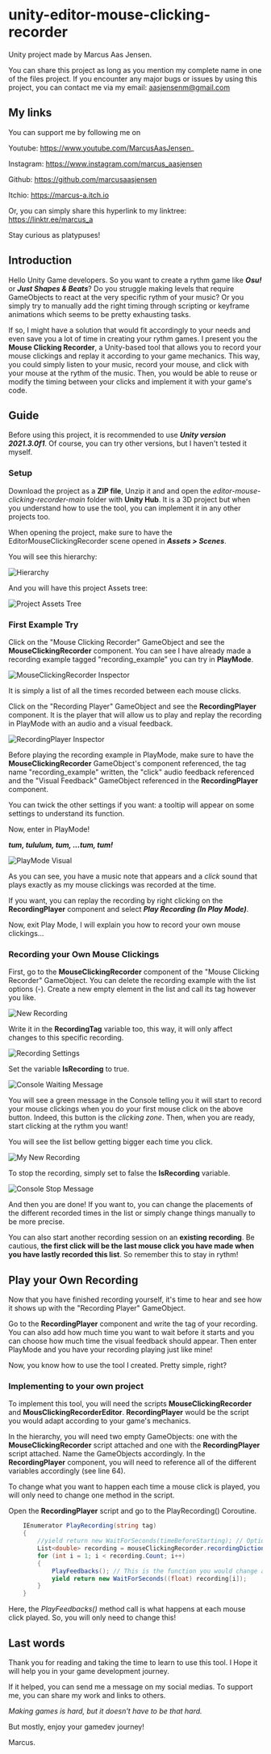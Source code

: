 # unity-editor-mouse-clicking-recorder

Unity project made by Marcus Aas Jensen.

You can share this project as long as you mention my complete name in one of the files project.
If you encounter any major bugs or issues by using this project, you can contact me via my email: aasjensenm@gmail.com

## My links
You can support me by following me on

Youtube: https://www.youtube.com/MarcusAasJensen_

Instagram: https://www.instagram.com/marcus_aasjensen

Github: https://github.com/marcusaasjensen

Itchio: https://marcus-a.itch.io

Or, you can simply share this hyperlink to my linktree:
https://linktr.ee/marcus_a

Stay curious as platypuses!

## Introduction
Hello Unity Game developers. 
So you want to create a rythm game like **_Osu!_** or **_Just Shapes & Beats_**? Do you struggle making levels that require GameObjects to react at the very specific rythm of your music?
Or you simply try to manually add the right timing through scripting or keyframe animations which seems to be pretty exhausting tasks.

If so, I might have a solution that would fit accordingly to your needs and even save you a lot of time in creating your rythm games.
I present you the **Mouse Clicking Recorder**, a Unity-based tool that allows you to record your mouse clickings and replay it according to your game mechanics.
This way, you could simply listen to your music, record your mouse, and click with your mouse at the rythm of the music.
Then, you would be able to reuse or modify the timing between your clicks and implement it with your game's code.

## Guide
Before using this project, it is recommended to use **_Unity version 2021.3.0f1_**. Of course, you can try other versions, but I haven't tested it myself.

### Setup
Download the project as a **ZIP file**, Unzip it and and open the *editor-mouse-clicking-recorder-main* folder with **Unity Hub**. It is a 3D project but when you understand how to use the tool, you can implement it in any other projects too.

When opening the project, make sure to have the EditorMouseClickingRecorder scene opened in **_Assets > Scenes_**.

You will see this hierarchy:

![](https://github.com/marcusaasjensen/editor-mouse-clicking-recorder/raw/main/Images/hierarchy.png "Hierarchy")

And you will have this project Assets tree:

![](https://github.com/marcusaasjensen/editor-mouse-clicking-recorder/raw/main/Images/project.png "Project Assets Tree")


### First Example Try
Click on the "Mouse Clicking Recorder" GameObject and see the **MouseClickingRecorder** component.
You can see I have already made a recording example tagged "recording_example" you can try in **PlayMode**.

![](https://github.com/marcusaasjensen/editor-mouse-clicking-recorder/raw/main/Images/mouseclickingrecorder_inspector.png "MouseClickingRecorder Inspector")

It is simply a list of all the times recorded between each mouse clicks.

Click on the "Recording Player" GameObject and see the **RecordingPlayer** component.
It is the player that will allow us to play and replay the recording in PlayMode with an audio and a visual feedback.

![](https://github.com/marcusaasjensen/editor-mouse-clicking-recorder/raw/main/Images/recordingplayer_inspector.png "RecordingPlayer Inspector")

Before playing the recording example in PlayMode, make sure to have 
the **MouseClickingRecorder** GameObject's component referenced, 
the tag name "recording_example" written, 
the "click" audio feedback referenced
and the "Visual Feedback" GameObject referenced in the **RecordingPlayer** component. 

You can twick the other settings if you want: a tooltip will appear on some settings to understand its function.

Now, enter in PlayMode!

**_tum, tululum, tum, ...tum, tum!_**

![](https://github.com/marcusaasjensen/editor-mouse-clicking-recorder/raw/main/Images/music.png "PlayMode Visual")

As you can see, you have a music note that appears and a *click* sound that plays exactly as my mouse clickings was recorded at the time.

If you want, you can replay the recording by right clicking on the **RecordingPlayer** component and select **_Play Recording (In Play Mode)_**.

Now, exit Play Mode, I will explain you how to record your own mouse clickings...

### Recording your Own Mouse Clickings
First, go to the **MouseClickingRecorder** component of the "Mouse Clicking Recorder" GameObject. You can delete the recording example with the list options (-).
Create a new empty element in the list and call its tag however you like.

![](https://github.com/marcusaasjensen/editor-mouse-clicking-recorder/raw/main/Images/new_recording.png "New Recording")

Write it in the **RecordingTag** variable too, this way, it will only affect changes to this specific recording.

![](https://github.com/marcusaasjensen/editor-mouse-clicking-recorder/raw/main/Images/start.png "Recording Settings")

Set the variable **IsRecording** to true.

![](https://github.com/marcusaasjensen/editor-mouse-clicking-recorder/raw/main/Images/waiting.png "Console Waiting Message")

You will see a green message in the Console telling you it will start to record your mouse clickings when you do your first mouse click on the above button.
Indeed, this button is the *clicking zone*. Then, when you are ready, start clicking at the rythm you want!

You will see the list bellow getting bigger each time you click.

![](https://github.com/marcusaasjensen/editor-mouse-clicking-recorder/raw/main/Images/recorded.png "My New Recording")

To stop the recording, simply set to false the **IsRecording** variable.

![](https://github.com/marcusaasjensen/editor-mouse-clicking-recorder/raw/main/Images/recording.png "Console Stop Message")

And then you are done!
If you want to, you can change the placements of the different recorded times in the list or simply change things manually to be more precise. 

You can also start another recording session on an **existing recording**. 
Be cautious, **the first click will be the last mouse click you have made when you have lastly recorded this list**. 
So remember this to stay in rythm!

## Play your Own Recording
Now that you have finished recording yourself, it's time to hear and see how it shows up with the "Recording Player" GameObject. 

Go to the **RecordingPlayer** component and write the tag of your recording. 
You can also add how much time you want to wait before it starts and you can choose how much time the visual feedback should appear.
Then enter PlayMode and you have your recording playing just like mine!

Now, you know how to use the tool I created. Pretty simple, right?

### Implementing to your own project
To implement this tool, you will need the scripts **MouseClickingRecorder** and **MousClickingRecorderEditor**. 
**RecordingPlayer** would be the script you would adapt according to your game's mechanics.

In the hierarchy, you will need two empty GameObjects: one with the **MouseClickingRecorder** script attached and one with the **RecordingPlayer** script attached.
Name the GameObjects accordingly.
In the **RecordingPlayer** component, you will need to reference all of the different variables accordingly (see line 64).

To change what you want to happen each time a mouse click is played, you will only need to change one method in the script.

Open the **RecordingPlayer** script and go to the PlayRecording() Coroutine.

```cs
    IEnumerator PlayRecording(string tag)
    {
        //yield return new WaitForSeconds(timeBeforeStarting); // Optional
        List<double> recording = mouseClickingRecorder.recordingDictionary[tag];
        for (int i = 1; i < recording.Count; i++)
        {
            PlayFeedbacks(); // This is the function you would change according to your needs.
            yield return new WaitForSeconds((float) recording[i]);
        }
    }
```
Here, the *PlayFeedbacks()* method call is what happens at each mouse click played. So, you will only need to change this!

## Last words

Thank you for reading and taking the time to learn to use this tool. I Hope it will help you in your game development journey. 

If it helped, you can send me a message on my social medias. To support me, you can share my work and links to others.

*Making games is hard, but it doesn't have to be that hard.*

But mostly, enjoy your gamedev journey!

Marcus.


